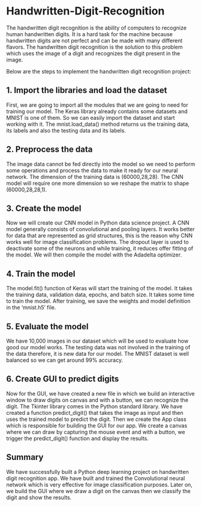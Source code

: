 # Handwritten-Digit-Recognition
The handwritten digit recognition is the ability of computers to recognize human handwritten digits. 
It is a hard task for the machine because handwritten digits are not perfect and can be made with many different flavors. 
The handwritten digit recognition is the solution to this problem which uses the image of a digit and recognizes the digit present in the image.

Below are the steps to implement the handwritten digit recognition project:
## 1. Import the libraries and load the dataset
First, we are going to import all the modules that we are going to need for training our model. The Keras library already contains some datasets and MNIST is one of them. So we can easily import the dataset and start working with it. The mnist.load_data() method returns us the training data, its labels and also the testing data and its labels.

## 2. Preprocess the data
The image data cannot be fed directly into the model so we need to perform some operations and process the data to make it ready for our neural network. The dimension of the training data is (60000,28,28). The CNN model will require one more dimension so we reshape the matrix to shape (60000,28,28,1).

## 3. Create the model
Now we will create our CNN model in Python data science project. A CNN model generally consists of convolutional and pooling layers. It works better for data that are represented as grid structures, this is the reason why CNN works well for image classification problems. The dropout layer is used to deactivate some of the neurons and while training, it reduces offer fitting of the model. We will then compile the model with the Adadelta optimizer.

## 4. Train the model
The model.fit() function of Keras will start the training of the model. It takes the training data, validation data, epochs, and batch size.
It takes some time to train the model. After training, we save the weights and model definition in the ‘mnist.h5’ file.

## 5. Evaluate the model
We have 10,000 images in our dataset which will be used to evaluate how good our model works. The testing data was not involved in the training of the data therefore, it is new data for our model. The MNIST dataset is well balanced so we can get around 99% accuracy.

## 6. Create GUI to predict digits
Now for the GUI, we have created a new file in which we build an interactive window to draw digits on canvas and with a button, we can recognize the digit. The Tkinter library comes in the Python standard library. We have created a function predict_digit() that takes the image as input and then uses the trained model to predict the digit.
Then we create the App class which is responsible for building the GUI for our app. We create a canvas where we can draw by capturing the mouse event and with a button, we trigger the predict_digit() function and display the results.

 
## Summary
We have successfully built a Python deep learning project on handwritten digit recognition app. 
We have built and trained the Convolutional neural network which is very effective for image classification purposes. 
Later on, we build the GUI where we draw a digit on the canvas then we classify the digit and show the results.
